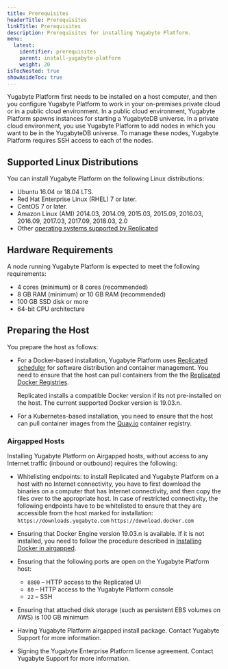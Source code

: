 ```yaml
---
title: Prerequisites
headerTitle: Prerequisites
linkTitle: Prerequisites
description: Prerequisites for installing Yugabyte Platform.
menu:
  latest:
    identifier: prerequisites
    parent: install-yugabyte-platform
    weight: 20
isTocNested: true
showAsideToc: true
---
```


Yugabyte Platform first needs to be installed on a host computer, and then you configure Yugabyte Platform to work in your on-premises private cloud or in a public cloud environment. In a public cloud environment, Yugabyte Platform spawns instances for starting a YugabyteDB universe. In a private cloud environment, you use Yugabyte Platform to add nodes in which you want to be in the YugabyteDB universe. To manage these nodes, Yugabyte Platform requires SSH access to each of the nodes.

## Supported Linux Distributions

You can install Yugabyte Platform on the following Linux distributions:

- Ubuntu 16.04 or 18.04 LTS.
- Red Hat Enterprise Linux (RHEL) 7 or later.
- CentOS 7 or later.
- Amazon Linux (AMI) 2014.03, 2014.09, 2015.03, 2015.09, 2016.03, 2016.09, 2017.03, 2017.09, 2018.03, 2.0
- Other [operating systems supported by Replicated](https://www.replicated.com/docs/distributing-an-application/supported-operating-systems/)

## Hardware Requirements

A node running Yugabyte Platform is expected to meet the following requirements:

- 4 cores (minimum) or 8 cores (recommended)
- 8 GB RAM (minimum) or 10 GB RAM (recommended)
- 100 GB SSD disk or more
- 64-bit CPU architecture

## Preparing the Host

You prepare the host as follows:

- For a Docker-based installation, Yugabyte Platform uses [Replicated scheduler](https://www.replicated.com/) for software distribution and container management. You need to ensure that the host can pull containers from the the [Replicated Docker Registries](https://help.replicated.com/docs/native/getting-started/docker-registries/).

  Replicated installs a compatible Docker version if its not pre-installed on the host. The current supported Docker version is 19.03.n.

- For a Kubernetes-based installation, you need to ensure that the host can pull container images from the [Quay.io](https://quay.io/) container registry.

### Airgapped Hosts

Installing Yugabyte Platform on Airgapped hosts, without access to any Internet traffic (inbound or outbound) requires the following:

- Whitelisting endpoints: to install Replicated and Yugabyte Platform on a host with no Internet connectivity, you have to first download the binaries on a computer that has Internet connectivity, and then copy the files over to the appropriate host. In case of restricted connectivity, the following endpoints have to be whitelisted to ensure that they are accessible from the host marked for installation:
  `https://downloads.yugabyte.com`
  `https://download.docker.com`

- Ensuring that Docker Engine version 19.03.n is available. If it is not installed, you need to follow the procedure described in [Installing Docker in airgapped](https://www.replicated.com/docs/kb/supporting-your-customers/installing-docker-in-airgapped/).
- Ensuring that the following ports are open on the Yugabyte Platform host:
  - `8800` – HTTP access to the Replicated UI
  - `80` – HTTP access to the Yugabyte Platform console
  - `22` – SSH
- Ensuring that attached disk storage (such as persistent EBS volumes on AWS) is 100 GB minimum
- Having Yugabyte Platform airgapped install package. Contact Yugabyte Support for more information.
- Signing the Yugabyte Enterprise Platform license agreement. Contact Yugabyte Support for more information.

  
